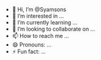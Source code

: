 - 👋 Hi, I’m @Syamsons
- 👀 I’m interested in ...
- 🌱 I’m currently learning ...
- 💞️ I’m looking to collaborate on ...
- 📫 How to reach me ...
- 😄 Pronouns: ...
- ⚡ Fun fact: ...

<!---
Syamsons/Syamsons is a ✨ special ✨ repository because its `README.md` (this file) appears on your GitHub profile.
You can click the Preview link to take a look at your changes.
--->
